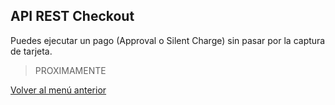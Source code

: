 ## API REST Checkout

Puedes ejecutar un pago (Approval o Silent Charge) sin pasar por la captura de tarjeta.

> PROXIMAMENTE

[Volver al menú anterior](../introduction.md)
